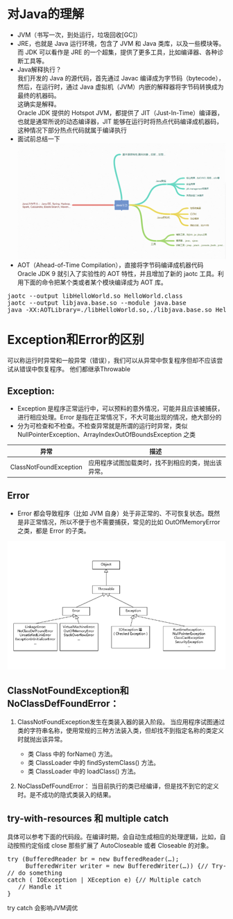 # 对Java的理解
- JVM（书写一次，到处运行，垃圾回收[GC]）
- JRE，也就是 Java 运行环境，包含了 JVM 和 Java 类库，以及一些模块等。而 JDK 可以看作是 JRE 的一个超集，提供了更多工具，比如编译器、各种诊断工具等。
- Java解释执行？<br>
  我们开发的 Java 的源代码，首先通过 Javac 编译成为字节码（bytecode），然后，在运行时，通过 Java 虚拟机（JVM）内嵌的解释器将字节码转换成为最终的机器码。<br>
  这确实是解释。<br>
  Oracle JDK 提供的 Hotspot JVM，都提供了 JIT（Just-In-Time）编译器，也就是通常所说的动态编译器，JIT 能够在运行时将热点代码编译成机器码，这种情况下部分热点代码就属于编译执行
- 面试前总结一下
![知识](./img/1-1.1.png)
- AOT（Ahead-of-Time Compilation），直接将字节码编译成机器代码<br>
Oracle JDK 9 就引入了实验性的 AOT 特性，并且增加了新的 jaotc 工具。利用下面的命令把某个类或者某个模块编译成为 AOT 库。<br>

<pre>
jaotc --output libHelloWorld.so HelloWorld.class 
jaotc --output libjava.base.so --module java.base
java -XX:AOTLibrary=./libHelloWorld.so,./libjava.base.so HelloWorld
</pre>

# Exception和Error的区别
可以称运行时异常和一般异常（错误），我们可以从异常中恢复程序但却不应该尝试从错误中恢复程序。
他们都继承Throwable
## Exception:
- Exception 是程序正常运行中，可以预料的意外情况，可能并且应该被捕获，进行相应处理。Error 是指在正常情况下，不大可能出现的情况，绝大部分的 
- 分为可检查和不检查。不检查异常就是所谓的运行时异常，类似 NullPointerException、ArrayIndexOutOfBoundsException 之类

异常 | 描述
-- | --
ClassNotFoundException	| 应用程序试图加载类时，找不到相应的类，抛出该异常。

## Error
- Error 都会导致程序（比如 JVM 自身）处于非正常的、不可恢复状态。既然是非正常情况，所以不便于也不需要捕获，常见的比如 OutOfMemoryError 之类，都是 Error 的子类。

![关系](./img/ExceptionError.png)

## ClassNotFoundException和NoClassDefFoundError：
1. ClassNotFoundException发生在类装入器的装入阶段。 
当应用程序试图通过类的字符串名称，使用常规的三种方法装入类，但却找不到指定名称的类定义时就抛出该异常。
    - 类 Class 中的 forName() 方法。<br>
    -  类 ClassLoader 中的 findSystemClass() 方法。<br>
    -  类 ClassLoader 中的 loadClass() 方法。

2. NoClassDefFoundError： 当目前执行的类已经编译，但是找不到它的定义时。是不成功的隐式类装入的结果。

## try-with-resources 和 multiple catch
具体可以参考下面的代码段。在编译时期，会自动生成相应的处理逻辑，比如，自动按照约定俗成 close 那些扩展了 AutoCloseable 或者 Closeable 的对象。
<pre>
try (BufferedReader br = new BufferedReader(…);
     BufferedWriter writer = new BufferedWriter(…)) {// Try-with-resources
// do something
catch ( IOException | XEception e) {// Multiple catch
   // Handle it
} 
</pre>
try catch 会影响JVM调优